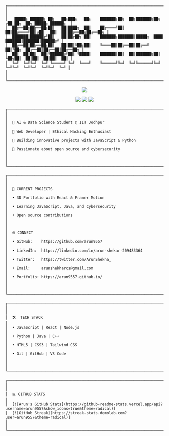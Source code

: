 ﻿```
╔═══════════════════════════════════════════════════════════════════════════════════════════════════╗
║                                                                                                   ║
║   █████╗ ██████╗ ██╗   ██╗███╗   ██╗    ███████╗██╗  ██╗███████╗██╗  ╔██ ██╗  ██╗ █████╗ ██████╗  ║
║  ██╔══██╗██╔══██╗██║   ██║████╗  ██║    ██╔════╝██║  ██║██╔════╝██║╔██   ██║  ██║██╔══██╗██╔══██╗ ║
║  ███████║██████╔╝██║   ██║██╔██╗ ██║    ███████╗███████║█████╗  ████     ███████║███████║██████╔╝ ║
║  ██╔══██║██╔══██╗██║   ██║██║╚██╗██║    ╚════██║██╔══██║██╔══╝  ██║╚██╗  ██╔══██║██╔══██║██╔══██╗ ║
║  ██║  ██║██║  ██║╚██████╔╝██║ ╚████║    ███████║██║  ██║███████╗██║  ╚██╗██║  ██║██║  ██║██║  ██║ ║
║  ╚═╝  ╚═╝╚═╝  ╚═╝ ╚═════╝ ╚═╝  ╚═══╝    ╚══════╝╚═╝  ╚═╝╚══════╝╚═╝   ╚═╝╚═╝  ╚═╝╚═╝  ╚═╝╚═╝  ╚═╝ ║
║                                                                                                   ║
╚═══════════════════════════════════════════════════════════════════════════════════════════════════╝

```
<p align="center">
  <img src="https://1.bp.blogspot.com/-lKJKpqe85y4/XVVYr9-WHRI/AAAAAAAAB9M/-h245-Fg-nYbZqvO0RV0tlfhxQ8sqvEawCLcBGAs/s1600/Sampler.gif">
</p>

<p align="center">
  <a href="https://twitter.com/ArunShekha_"><img src="https://img.shields.io/twitter/follow/ArunShekha_?color=0ff00&label=@ArunShekha_&logo=twitter&logoColor=00ff00&style=for-the-badge"></a>
  <a href="https://github.com/sponsors/arun9557"><img src="https://img.shields.io/github/sponsors/arun9557?color=00ff00&logoColor=00ff00&logo=github&style=for-the-badge"></a>
  <a href="https://github.com/arun9557"><img src="https://img.shields.io/github/followers/arun9557?color=00ff00&logoColor=00ff00&logo=github&style=for-the-badge"></a>
</p>

```
┌──────────────────────────────────────────────────────────────────────────────┐
│                                                                              │
│  🔹 AI & Data Science Student @ IIT Jodhpur                                  │
│  🔹 Web Developer | Ethical Hacking Enthusiast                               │
│  🔹 Building innovative projects with JavaScript & Python                    │
│  🔹 Passionate about open source and cybersecurity                           │
│                                                                              │
└──────────────────────────────────────────────────────────────────────────────┘
```


```
┌──────────────────────────────────────────────────────────────────────────────┐
│                                                                              │
│  🚀 CURRENT PROJECTS                                                         │
│  • 3D Portfolio with React & Framer Motion                                   │
│  • Learning JavaScript, Java, and Cybersecurity                             │
│  • Open source contributions                                                │
│                                                                              │
│  🌐 CONNECT                                                                  │
│  • GitHub:    https://github.com/arun9557                                    │
│  • LinkedIn:  https://linkedin.com/in/arun-shekar-209483364                  │
│  • Twitter:   https://twitter.com/ArunShekha_                                │
│  • Email:     arunshekharcs@gmail.com                                        │
│  • Portfolio: https://arun9557.github.io/                                    │
│                                                                              │
└──────────────────────────────────────────────────────────────────────────────┘
```

```
┌──────────────────────────────────────────────────────────────────────────────┐
│                                                                              │
│  🛠️  TECH STACK                                                             │
│  • JavaScript | React | Node.js                                              │
│  • Python | Java | C++                                                       │
│  • HTML5 | CSS3 | Tailwind CSS                                               │
│  • Git | GitHub | VS Code                                                    │
│                                                                              │
└──────────────────────────────────────────────────────────────────────────────┘
```

```
┌──────────────────────────────────────────────────────────────────────────────┐
│                                                                              │
│  📊 GITHUB STATS                                                             │
│  [![Arun's GitHub Stats](https://github-readme-stats.vercel.app/api?username=arun9557&show_icons=true&theme=radical)]
│  [![GitHub Streak](https://streak-stats.demolab.com?user=arun9557&theme=radical)]
│                                                                              │
└──────────────────────────────────────────────────────────────────────────────┘
```
